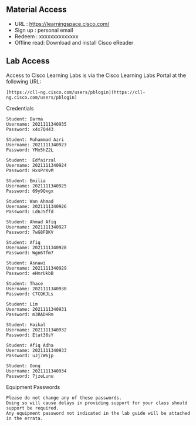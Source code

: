 ## Material Access
- URL : https://learningspace.cisco.com/
- Sign up : personal email
- Redeem : xxxxxxxxxxxxxx
- Offline read: Download and install Cisco eReader

## Lab Access
Access to Cisco Learning Labs is via the Cisco Learning Labs Portal at the following URL:
```
[https://cll-ng.cisco.com/users/pblogin](https://cll-ng.cisco.com/users/pblogin)
```


Credentials
```
Student: Darma
Username: 2021111340935
Password: x4x7Q443

Student: Muhammad Azri
Username: 2021111340923
Password: YMx5hZ2L

Student:  Edfairzal
Username: 2021111340924
Password: HxsPrXvM

Student: Emilia
Username: 2021111340925
Password: 69y9Qxgx

Student: Wan Ahmad
Username: 2021111340926
Password: Ld6J5ffd

Student: Ahmad Afiq
Username: 2021111340927
Password: 7wG8FBKV

Student: Afiq
Username: 2021111340928
Password: Wgn6Tfm7

Student: Asnawi
Username: 2021111340929
Password: eHmrUkbB

Student: Thace
Username: 2021111340930
Password: C7CQKJLs

Student: Lim
Username: 2021111340931
Password: m3RADHRm

Student: Haikal
Username: 2021111340932
Password: Etat36sY

Student: Afiq Adha
Username: 2021111340933
Password: uJj7W6jp

Student: Oong
Username: 2021111340934
Password: 7jzeLunu

```

Equipment Passwords
```
Please do not change any of these passwords. 
Doing so will cause delays in providing support for your class should support be required. 
Any equipment password not indicated in the lab guide will be attached in the errata.
```
